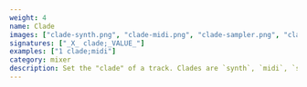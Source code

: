 ```yaml
---
weight: 4
name: Clade
images: ["clade-synth.png", "clade-midi.png", "clade-sampler.png", "clade-crow.png"]
signatures: ["_X_ clade;_VALUE_"]
examples: ["1 clade;midi"]
category: mixer
description: Set the "clade" of a track. Clades are `synth`, `midi`, `sampler`, and `crow`.
---
```

